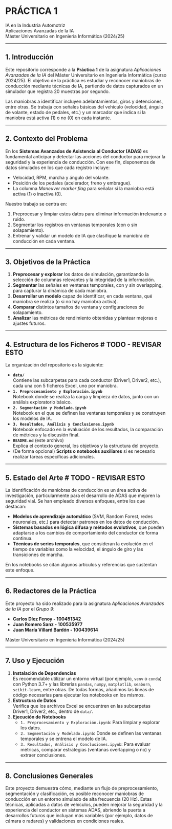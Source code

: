 # PRÁCTICA 1

IA en la Industria Automotriz  
Aplicaciones Avanzadas de la IA  
Máster Universitario en Ingeniería Informática (2024/25)

---

## 1. Introducción

Este repositorio corresponde a la **Práctica 1** de la asignatura _Aplicaciones Avanzadas de la IA_ del Máster Universitario en Ingeniería Informática (curso 2024/25). El objetivo de la práctica es estudiar y reconocer maniobras de conducción mediante técnicas de IA, partiendo de datos capturados en un simulador que registra 20 muestras por segundo.

Las maniobras a identificar incluyen adelantamientos, giros y detenciones, entre otras. Se trabaja con señales básicas del vehículo (velocidad, ángulo de volante, estado de pedales, etc.) y un marcador que indica si la maniobra está activa (1) o no (0) en cada instante.

---

## 2. Contexto del Problema

En los **Sistemas Avanzados de Asistencia al Conductor (ADAS)** es fundamental anticipar y detectar las acciones del conductor para mejorar la seguridad y la experiencia de conducción. Con ese fin, disponemos de datos simulados en los que cada registro incluye:

- Velocidad, RPM, marcha y ángulo del volante.
- Posición de los pedales (acelerador, freno y embrague).
- La columna _Maneuver marker flag_ para señalar si la maniobra está activa (1) o inactiva (0).

Nuestro trabajo se centra en:

1. Preprocesar y limpiar estos datos para eliminar información irrelevante o ruido.
2. Segmentar los registros en ventanas temporales (con o sin solapamiento).
3. Entrenar y validar un modelo de IA que clasifique la maniobra de conducción en cada ventana.

---

## 3. Objetivos de la Práctica

1. **Preprocesar y explorar** los datos de simulación, garantizando la selección de columnas relevantes y la integridad de la información.
2. **Segmentar** las señales en ventanas temporales, con y sin overlapping, para capturar la dinámica de cada maniobra.
3. **Desarrollar un modelo** capaz de identificar, en cada ventana, qué maniobra se realiza (o si no hay maniobra activa).
4. **Comparar** distintos tamaños de ventana y configuraciones de solapamiento.
5. **Analizar** las métricas de rendimiento obtenidas y plantear mejoras o ajustes futuros.

---

## 4. Estructura de los Ficheros # TODO - REVISAR ESTO

La organización del repositorio es la siguiente:

- **`data/`**  
  Contiene las subcarpetas para cada conductor (Driver1, Driver2, etc.), cada una con 5 ficheros Excel, uno por maniobra.
- **`1. Preprocesamiento y Exploración.ipynb`**  
  Notebook donde se realiza la carga y limpieza de datos, junto con un análisis exploratorio básico.
- **`2. Segmentación y Modelado.ipynb`**  
  Notebook en el que se definen las ventanas temporales y se construyen los modelos de IA.
- **`3. Resultados, Análisis y Conclusiones.ipynb`**  
  Notebook enfocado en la evaluación de los resultados, la comparación de métricas y la discusión final.
- **`README.md`** (este archivo)  
  Explica el contexto general, los objetivos y la estructura del proyecto.
- (De forma opcional) **Scripts o notebooks auxiliares** si es necesario realizar tareas específicas adicionales.

---

## 5. Estado del Arte # TODO - REVISAR ESTO

La identificación de maniobras de conducción es un área activa de investigación, particularmente para el desarrollo de ADAS que mejoren la seguridad vial. Se han empleado diversos enfoques, entre los que destacan:

- **Modelos de aprendizaje automático** (SVM, Random Forest, redes neuronales, etc.) para detectar patrones en los datos de conducción.
- **Sistemas basados en lógica difusa y métodos evolutivos**, que pueden adaptarse a los cambios de comportamiento del conductor de forma continua.
- **Técnicas de series temporales**, que consideran la evolución en el tiempo de variables como la velocidad, el ángulo de giro y las transiciones de marcha.

En los notebooks se citan algunos artículos y referencias que sustentan este enfoque.

---

## 6. Redactores de la Práctica

Este proyecto ha sido realizado para la asignatura _Aplicaciones Avanzadas de la IA_ por el _Grupo 9_:

- **Carlos Díez Fenoy - 100451342**
- **Juan Romero Sanz - 100535977**
- **Juan María Villard Bardón - 100439614**

Máster Universitario en Ingeniería Informática (2024/25)

---

## 7. Uso y Ejecución

1. **Instalación de Dependencias**  
   Es recomendable utilizar un entorno virtual (por ejemplo, `venv` o `conda`) con Python 3.7+ y las librerías `pandas`, `numpy`, `matplotlib`, `seaborn`, `scikit-learn`, entre otras. De todas formas, añadimos las líneas de código necesarias para ejecutar los notebooks en los mismos.
2. **Estructura de Datos**  
   Verifica que los archivos Excel se encuentren en las subcarpetas Driver1, Driver2, etc., dentro de `data/`.
3. **Ejecución de Notebooks**
   - `1. Preprocesamiento y Exploración.ipynb`: Para limpiar y explorar los datos.
   - `2. Segmentación y Modelado.ipynb`: Donde se definen las ventanas temporales y se entrena el modelo de IA.
   - `3. Resultados, Análisis y Conclusiones.ipynb`: Para evaluar métricas, comparar estrategias (ventanas overlapping o no) y extraer conclusiones.

---

## 8. Conclusiones Generales

Este proyecto demuestra cómo, mediante un flujo de preprocesamiento, segmentación y clasificación, es posible reconocer maniobras de conducción en un entorno simulado de alta frecuencia (20 Hz). Estas técnicas, aplicadas a datos de vehículos, pueden mejorar la seguridad y la experiencia del conductor en sistemas ADAS, abriendo la puerta a desarrollos futuros que incluyan más variables (por ejemplo, datos de cámara o radares) y validaciones en condiciones reales.
